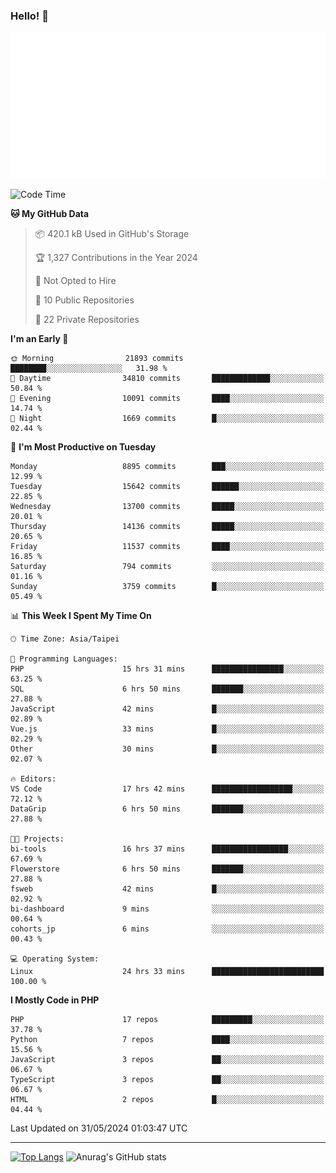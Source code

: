 ### Hello! 👋

![Metrics](/metrics.classic.svg)

<!--START_SECTION:waka-->
![Code Time](http://img.shields.io/badge/Code%20Time-1%2C481%20hrs%2037%20mins-blue)

**🐱 My GitHub Data** 

> 📦 420.1 kB Used in GitHub's Storage 
 > 
> 🏆 1,327 Contributions in the Year 2024
 > 
> 🚫 Not Opted to Hire
 > 
> 📜 10 Public Repositories 
 > 
> 🔑 22 Private Repositories 
 > 
**I'm an Early 🐤** 

```text
🌞 Morning                21893 commits       ████████░░░░░░░░░░░░░░░░░   31.98 % 
🌆 Daytime                34810 commits       █████████████░░░░░░░░░░░░   50.84 % 
🌃 Evening                10091 commits       ████░░░░░░░░░░░░░░░░░░░░░   14.74 % 
🌙 Night                  1669 commits        █░░░░░░░░░░░░░░░░░░░░░░░░   02.44 % 
```
📅 **I'm Most Productive on Tuesday** 

```text
Monday                   8895 commits        ███░░░░░░░░░░░░░░░░░░░░░░   12.99 % 
Tuesday                  15642 commits       ██████░░░░░░░░░░░░░░░░░░░   22.85 % 
Wednesday                13700 commits       █████░░░░░░░░░░░░░░░░░░░░   20.01 % 
Thursday                 14136 commits       █████░░░░░░░░░░░░░░░░░░░░   20.65 % 
Friday                   11537 commits       ████░░░░░░░░░░░░░░░░░░░░░   16.85 % 
Saturday                 794 commits         ░░░░░░░░░░░░░░░░░░░░░░░░░   01.16 % 
Sunday                   3759 commits        █░░░░░░░░░░░░░░░░░░░░░░░░   05.49 % 
```


📊 **This Week I Spent My Time On** 

```text
🕑︎ Time Zone: Asia/Taipei

💬 Programming Languages: 
PHP                      15 hrs 31 mins      ████████████████░░░░░░░░░   63.25 % 
SQL                      6 hrs 50 mins       ███████░░░░░░░░░░░░░░░░░░   27.88 % 
JavaScript               42 mins             █░░░░░░░░░░░░░░░░░░░░░░░░   02.89 % 
Vue.js                   33 mins             █░░░░░░░░░░░░░░░░░░░░░░░░   02.29 % 
Other                    30 mins             █░░░░░░░░░░░░░░░░░░░░░░░░   02.07 % 

🔥 Editors: 
VS Code                  17 hrs 42 mins      ██████████████████░░░░░░░   72.12 % 
DataGrip                 6 hrs 50 mins       ███████░░░░░░░░░░░░░░░░░░   27.88 % 

🐱‍💻 Projects: 
bi-tools                 16 hrs 37 mins      █████████████████░░░░░░░░   67.69 % 
Flowerstore              6 hrs 50 mins       ███████░░░░░░░░░░░░░░░░░░   27.88 % 
fsweb                    42 mins             █░░░░░░░░░░░░░░░░░░░░░░░░   02.92 % 
bi-dashboard             9 mins              ░░░░░░░░░░░░░░░░░░░░░░░░░   00.64 % 
cohorts_jp               6 mins              ░░░░░░░░░░░░░░░░░░░░░░░░░   00.43 % 

💻 Operating System: 
Linux                    24 hrs 33 mins      █████████████████████████   100.00 % 
```

**I Mostly Code in PHP** 

```text
PHP                      17 repos            █████████░░░░░░░░░░░░░░░░   37.78 % 
Python                   7 repos             ████░░░░░░░░░░░░░░░░░░░░░   15.56 % 
JavaScript               3 repos             ██░░░░░░░░░░░░░░░░░░░░░░░   06.67 % 
TypeScript               3 repos             ██░░░░░░░░░░░░░░░░░░░░░░░   06.67 % 
HTML                     2 repos             █░░░░░░░░░░░░░░░░░░░░░░░░   04.44 % 
```




 Last Updated on 31/05/2024 01:03:47 UTC
<!--END_SECTION:waka-->

<hr>

<span style="display:inline-block">[![Top Langs](https://github-readme-stats.vercel.app/api/top-langs/?username=maureendadap&layout=compact&theme=transparent)](https://github.com/anuraghazra/github-readme-stats)</span>
<span style="display:inline-block">![Anurag's GitHub stats](https://github-readme-stats.vercel.app/api?username=maureendadap&show_icons=true&theme=transparent&count_private=true)</span>

<!--
**MaureenDadap/maureendadap** is a ✨ _special_ ✨ repository because its `README.md` (this file) appears on your GitHub profile.

Here are some ideas to get you started:

- 🔭 I’m currently working on ...
- 🌱 I’m currently learning ...
- 👯 I’m looking to collaborate on ...
- 🤔 I’m looking for help with ...
- 💬 Ask me about ...
- 📫 How to reach me: ...
- 😄 Pronouns: ...
- ⚡ Fun fact: ...
-->
